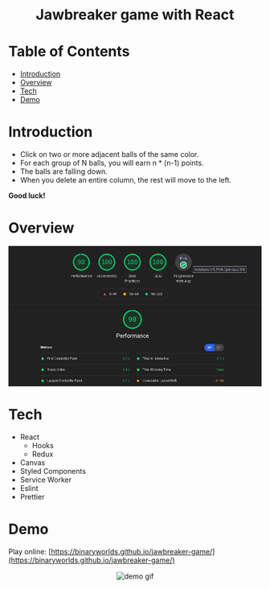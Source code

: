 <h1 align="center">Jawbreaker game with React</h1>

# Table of Contents

- [Introduction](#introduction)
- [Overview](#overview)
- [Tech](#tech)
- [Demo](#demo)

# Introduction

- Click on two or more adjacent balls of the same color.
- For each group of N balls, you will earn n \* (n-1) points.
- The balls are falling down.
- When you delete an entire column, the rest will move to the left.

**Good luck!**

# Overview

<div align="center"><img align="center" alt="lighthouse score" src="readme/score_lighthouse.jpg"></div>

# Tech

- React
  - Hooks
  - Redux
- Canvas
- Styled Components
- Service Worker
- Eslint
- Prettier

# Demo

Play online: [https://binaryworlds.github.io/jawbreaker-game/](https://binaryworlds.github.io/jawbreaker-game/)

<div align="center"><img align="center" alt="demo gif" src="readme/demo.gif"></div>
